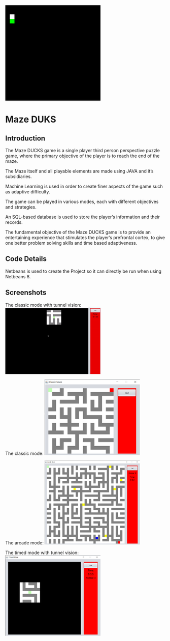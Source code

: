 <img src="images/mazegif.gif" alt="drawing" width="300"/>

# Maze DUKS

## Introduction

The Maze DUCKS game is a single player third person perspective puzzle game, where the primary objective of the player is to reach the end of the maze.

The Maze itself and all playable elements are made using JAVA and it’s subsidiaries. 

Machine Learning is used in order to create finer aspects of the game such as adaptive difficulty.

The game can be played in various modes, each with different objectives and strategies.

An SQL-based database is used to store the player’s information and their records.

The fundamental objective of the Maze DUCKS game is to provide an entertaining experience that stimulates the player’s prefrontal cortex, to give one better problem solving skills and time based adaptiveness.


## Code Details 


Netbeans is used to create the Project so it can directly be run when using Netbeans 8.

## Screenshots

The classic mode with tunnel vision:
<img src="images/mazeduks.gif" alt="drawing" width="300"/>

The classic mode:
<img src="images/classic.png" alt="drawing" width="300"/>

The arcade mode:
<img src="images/arcade.png" alt="drawing" width="300"/>

The timed mode with tunnel vision:
<img src="images/timed.png" alt="drawing" width="300"/>
